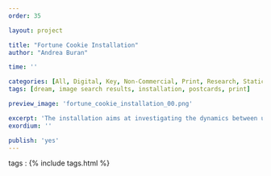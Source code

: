 ```yaml
---
order: 35

layout: project

title: "Fortune Cookie Installation"
author: "Andrea Buran"

time: ''

categories: [All, Digital, Key, Non-Commercial, Print, Research, Static Image, Sundries]
tags: [dream, image search results, installation, postcards, print]

preview_image: 'fortune_cookie_installation_00.png'

excerpt: 'The installation aims at investigating the dynamics between users, images and search engines in the current panorama of the Web.'
exordium: ''

publish: 'yes'
---
```


tags
: {% include tags.html %}